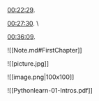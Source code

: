 
[00:22:29](chrome-extension://nfejcmbipcbnloiekolfklofpdabmmig/html/popup.html# "Go to Timestamp").

[00:27:30](chrome-extension://nfejcmbipcbnloiekolfklofpdabmmig/html/popup.html# "Go to Timestamp").
\

[00:36:09](https://www.youtube.com/watch?v=5auv_xrvoJk).

![[Note.md#FirstChapter]]

![[picture.jpg]]


![[image.png|100x100]]

![[Pythonlearn-01-Intros.pdf]]